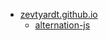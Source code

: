 + [zevtyardt.github.io](https://zevtyardt.github.io)
  + [alternation-js](https://zevtyardt.github.io/alternation-js)
